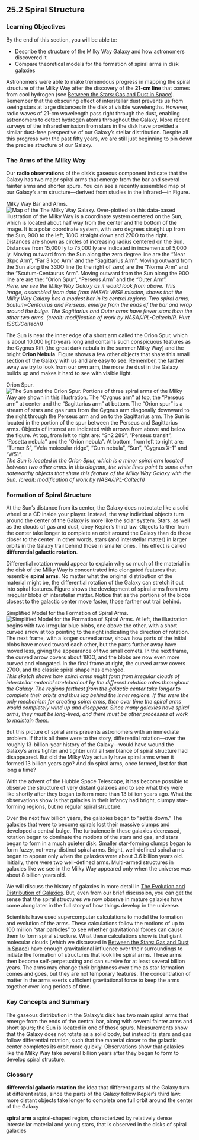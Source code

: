 ##  25.2 Spiral Structure 

### Learning Objectives

By the end of this section, you will be able to:

  - Describe the structure of the Milky Way Galaxy and how astronomers discovered it
  - Compare theoretical models for the formation of spiral arms in disk galaxies

Astronomers were able to make tremendous progress in mapping the spiral structure of the Milky Way after the discovery of the **21-cm line** that comes from cool hydrogen (see [Between the Stars: Gas and Dust in Space][1]). Remember that the obscuring effect of interstellar dust prevents us from seeing stars at large distances in the disk at visible wavelengths. However, radio waves of 21-cm wavelength pass right through the dust, enabling astronomers to detect hydrogen atoms throughout the Galaxy. More recent surveys of the infrared emission from stars in the disk have provided a similar dust-free perspective of our Galaxy’s stellar distribution. Despite all this progress over the past fifty years, we are still just beginning to pin down the precise structure of our Galaxy.

### The Arms of the Milky Way

Our **radio observations** of the disk’s gaseous component indicate that the Galaxy has two major spiral arms that emerge from the bar and several fainter arms and shorter spurs. You can see a recently assembled map of our Galaxy’s arm structure—derived from studies in the infrared—in Figure.

Milky Way Bar and Arms. ![Map of the The Milky Way Galaxy. Over-plotted on this data-based illustration of the Milky Way is a coordinate system centered on the Sun, which is located about half way from the center and the bottom of the image. It is a polar coordinate system, with zero degrees straight up from the Sun, 90O to the left, 180O straight down and 270O to the right. Distances are shown as circles of increasing radius centered on the Sun. Distances from 15,000 ly to 75,000 ly are indicated in increments of 5,000 ly. Moving outward from the Sun along the zero degree line are the “Near 3kpc Arm”, “Far 3 kpc Arm” and the “Sagittarius Arm”. Moving outward from the Sun along the 330O line \(to the right of zero\) are the “Norma Arm” and the “Scutum-Centaurus Arm”. Moving outward from the Sun along the 90O line are are the: “Orion Spur”, “Perseus Arm” and the “Outer Arm”.][2] _Here, we see the Milky Way Galaxy as it would look from above. This image, assembled from data from NASA’s WISE mission, shows that the Milky Way Galaxy has a modest bar in its central regions. Two spiral arms, Scutum-Centaurus and Perseus, emerge from the ends of the bar and wrap around the bulge. The Sagittarius and Outer arms have fewer stars than the other two arms. (credit: modification of work by NASA/JPL-Caltech/R. Hurt (SSC/Caltech))_

The Sun is near the inner edge of a short arm called the Orion Spur, which is about 10,000 light-years long and contains such conspicuous features as the Cygnus Rift (the great dark nebula in the summer Milky Way) and the bright **Orion Nebula**. Figure shows a few other objects that share this small section of the Galaxy with us and are easy to see. Remember, the farther away we try to look from our own arm, the more the dust in the Galaxy builds up and makes it hard to see with visible light.

Orion Spur. ![The Sun and the Orion Spur. Portions of three spiral arms of the Milky Way are shown in this illustration. The “Cygnus arm” at top, the “Perseus arm” at center and the “Sagittarius arm” at bottom. The “Orion spur” is a stream of stars and gas runs from the Cygnus arm diagonally downward to the right through the Perseus arm and on to the Sagittarius arm. The Sun is located in the portion of the spur between the Perseus and Sagittarius arms. Objects of interest are indicated with arrows from above and below the figure. At top, from left to right are: “Sn2 289”, “Perseus transit”, “Rosetta nebula” and the “Orion nebula”. At bottom, from left to right are: “Turner S”, “Vela molecular ridge”, “Gum nebula”, “Sun”, “Cygnus X-1” and “W51”.][3] _The Sun is located in the Orion Spur, which is a minor spiral arm located between two other arms. In this diagram, the white lines point to some other noteworthy objects that share this feature of the Milky Way Galaxy with the Sun. (credit: modification of work by NASA/JPL-Caltech)_

### Formation of Spiral Structure

At the Sun’s distance from its center, the Galaxy does not rotate like a solid wheel or a CD inside your player. Instead, the way individual objects turn around the center of the Galaxy is more like the solar system. Stars, as well as the clouds of gas and dust, obey Kepler’s third law. Objects farther from the center take longer to complete an orbit around the Galaxy than do those closer to the center. In other words, stars (and interstellar matter) in larger orbits in the Galaxy trail behind those in smaller ones. This effect is called **differential galactic rotation**.

Differential rotation would appear to explain why so much of the material in the disk of the Milky Way is concentrated into elongated features that resemble **spiral arms**. No matter what the original distribution of the material might be, the differential rotation of the Galaxy can stretch it out into spiral features. Figure shows the development of spiral arms from two irregular blobs of interstellar matter. Notice that as the portions of the blobs closest to the galactic center move faster, those farther out trail behind.

Simplified Model for the Formation of Spiral Arms. ![Simplified Model for the Formation of Spiral Arms. At left, the illustration begins with two irregular blue blobs, one above the other, with a short curved arrow at top pointing to the right indicating the direction of rotation. The next frame, with a longer curved arrow, shows how parts of the initial blobs have moved toward each other, but the parts further away have moved less, giving the appearance of two small comets. In the next frame, the curved arrow covers about 180O, and the blobs are now even more curved and elongated. In the final frame at right, the curved arrow covers 270O, and the classic spiral shape has emerged.][4] _This sketch shows how spiral arms might form from irregular clouds of interstellar material stretched out by the different rotation rates throughout the Galaxy. The regions farthest from the galactic center take longer to complete their orbits and thus lag behind the inner regions. If this were the only mechanism for creating spiral arms, then over time the spiral arms would completely wind up and disappear. Since many galaxies have spiral arms, they must be long-lived, and there must be other processes at work to maintain them._

But this picture of spiral arms presents astronomers with an immediate problem. If that’s all there were to the story, differential rotation—over the roughly 13-billion-year history of the Galaxy—would have wound the Galaxy’s arms tighter and tighter until all semblance of spiral structure had disappeared. But did the Milky Way actually have spiral arms when it formed 13 billion years ago? And do spiral arms, once formed, last for that long a time?

With the advent of the Hubble Space Telescope, it has become possible to observe the structure of very distant galaxies and to see what they were like shortly after they began to form more than 13 billion years ago. What the observations show is that galaxies in their infancy had bright, clumpy star-forming regions, but no regular spiral structure.

Over the next few billion years, the galaxies began to “settle down.” The galaxies that were to become spirals lost their massive clumps and developed a central bulge. The turbulence in these galaxies decreased, rotation began to dominate the motions of the stars and gas, and stars began to form in a much quieter disk. Smaller star-forming clumps began to form fuzzy, not-very-distinct spiral arms. Bright, well-defined spiral arms began to appear only when the galaxies were about 3.6 billion years old. Initially, there were two well-defined arms. Multi-armed structures in galaxies like we see in the Milky Way appeared only when the universe was about 8 billion years old.

We will discuss the history of galaxies in more detail in [The Evolution and Distribution of Galaxies][5]. But, even from our brief discussion, you can get the sense that the spiral structures we now observe in mature galaxies have come along later in the full story of how things develop in the universe.

Scientists have used supercomputer calculations to model the formation and evolution of the arms. These calculations follow the motions of up to 100 million “star particles” to see whether gravitational forces can cause them to form spiral structure. What these calculations show is that giant molecular clouds (which we discussed in [Between the Stars: Gas and Dust in Space][1]) have enough gravitational influence over their surroundings to initiate the formation of structures that look like spiral arms. These arms then become self-perpetuating and can survive for at least several billion years. The arms may change their brightness over time as star formation comes and goes, but they are not temporary features. The concentration of matter in the arms exerts sufficient gravitational force to keep the arms together over long periods of time.

### Key Concepts and Summary

The gaseous distribution in the Galaxy’s disk has two main spiral arms that emerge from the ends of the central bar, along with several fainter arms and short spurs; the Sun is located in one of those spurs. Measurements show that the Galaxy does not rotate as a solid body, but instead its stars and gas follow differential rotation, such that the material closer to the galactic center completes its orbit more quickly. Observations show that galaxies like the Milky Way take several billion years after they began to form to develop spiral structure.

### Glossary

**differential galactic rotation** the idea that different parts of the Galaxy turn at different rates, since the parts of the Galaxy follow Kepler’s third law: more distant objects take longer to complete one full orbit around the center of the Galaxy 

**spiral arm** a spiral-shaped region, characterized by relatively dense interstellar material and young stars, that is observed in the disks of spiral galaxies 

   [1]: /contents/2e737be8-ea65-48c3-aa0a-9f35b4c6a966@14.4:73158c18-de2f-4a95-b9cf-3ac65c11cbe0@3
   [2]: https://cnx.org/resources/1ea0d93909095f73cb9c3d8c2c8011df0c96daf8/OSC_Astro_25_02_MWAnno.jpg
   [3]: https://cnx.org/resources/ad10445b1b5388ef1aa77ec1fb6a24603628045d/OSC_Astro_25_02_Sun.jpg
   [4]: https://cnx.org/resources/e9644aae83af08357813ae49e1fdad966238e567/OSC_Astro_25_02_Formation.jpg
   [5]: /contents/2e737be8-ea65-48c3-aa0a-9f35b4c6a966@14.4:d7f7bff9-fe26-4af6-bb4c-b2869541c71a@3

